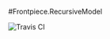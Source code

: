 #Frontpiece.RecursiveModel

![Travis CI](https://travis-ci.org/xgbuils/frontpiece-recursive-model.svg?branch=master)